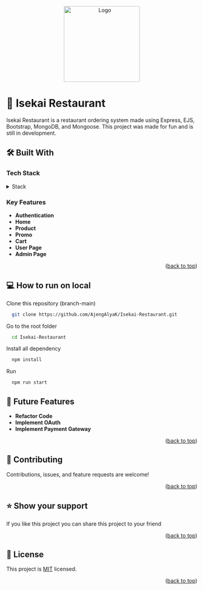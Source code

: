 <a name="readme-top"></a>
<p align="center">
  <img src="https://i.pinimg.com/originals/1c/70/e1/1c70e1cc178b35f2662eee258a0d8132.png" alt="Logo" width="200" style="vertical-align: middle; border-radius: '10px';">
</p>

# 🥘 Isekai Restaurant

Isekai Restaurant is a restaurant ordering system made using Express, EJS, Bootstrap, MongoDB, and Mongoose. This project was made for fun and is still in development.

## 🛠 Built With

### Tech Stack <a name="tech-stack"></a>
<details>
  <summary>Stack</summary>
  - Express Js
  - Ejs
  - Bootstrap
  - MoongoDB
  - Mongoose
</details>

### Key Features <a name="key-features"></a>
- **Authentication**
- **Home**
- **Product**
- **Promo**
- **Cart**
- **User Page**
- **Admin Page**

<p align="right">(<a href="#readme-top">back to top</a>)</p>

## 💻 How to run on local

Clone this repository (branch-main)

```bash
  git clone https://github.com/AjengAlyaK/Isekai-Restaurant.git
```
Go to the root folder

```bash
  cd Isekai-Restaurant
```

Install all dependency

```bash
  npm install
```

Run   
```bash
  npm run start
```

## 🔭 Future Features <a name="future-features"></a>

- **Refactor Code**
- **Implement OAuth**
- **Implement Payment Gateway**

<p align="right">(<a href="#readme-top">back to top</a>)</p>

## 🤝 Contributing <a name="contributing"></a>

Contributions, issues, and feature requests are welcome!

<p align="right">(<a href="#readme-top">back to top</a>)</p>

## ⭐️ Show your support <a name="support"></a>

If you like this project you can share this project to your friend

<p align="right">(<a href="#readme-top">back to top</a>)</p>

## 📝 License <a name="license"></a>

This project is [MIT](./LICENSE) licensed.

<p align="right">(<a href="#readme-top">back to top</a>)</p>
